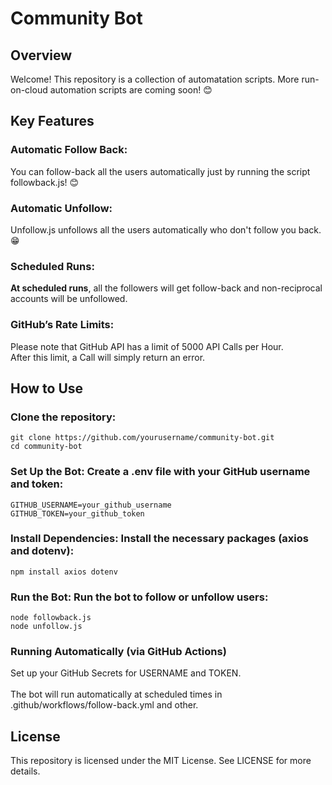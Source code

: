 # Community Bot
## Overview
Welcome! This repository is a collection of automatation scripts. More run-on-cloud automation scripts are coming soon! 😊

## Key Features
### Automatic Follow Back: 
You can follow-back all the users automatically just by running the script followback.js! 😊
### Automatic Unfollow: 
Unfollow.js unfollows all the users automatically who don't follow you back. 😁
### Scheduled Runs: 
<strong>At scheduled runs</strong>, all the followers will get follow-back and non-reciprocal accounts will be unfollowed.

### GitHub’s Rate Limits: 
 Please note that GitHub API has a limit of 5000 API Calls per Hour. <br> 
 After this limit, a Call will simply return an error.

## How to Use ##

### Clone the repository:
```
git clone https://github.com/yourusername/community-bot.git 
cd community-bot
```

### Set Up the Bot: Create a .env file with your GitHub username and token:
```
GITHUB_USERNAME=your_github_username     
GITHUB_TOKEN=your_github_token
```

### Install Dependencies: Install the necessary packages (axios and dotenv):
```
npm install axios dotenv
```

### Run the Bot: Run the bot to follow or unfollow users:
```
node followback.js
node unfollow.js
```

### Running Automatically (via GitHub Actions)
Set up your GitHub Secrets for USERNAME and TOKEN.  <br>   
The bot will run automatically at scheduled times in .github/workflows/follow-back.yml and other.


## License
This repository is licensed under the MIT License. See LICENSE for more details.
